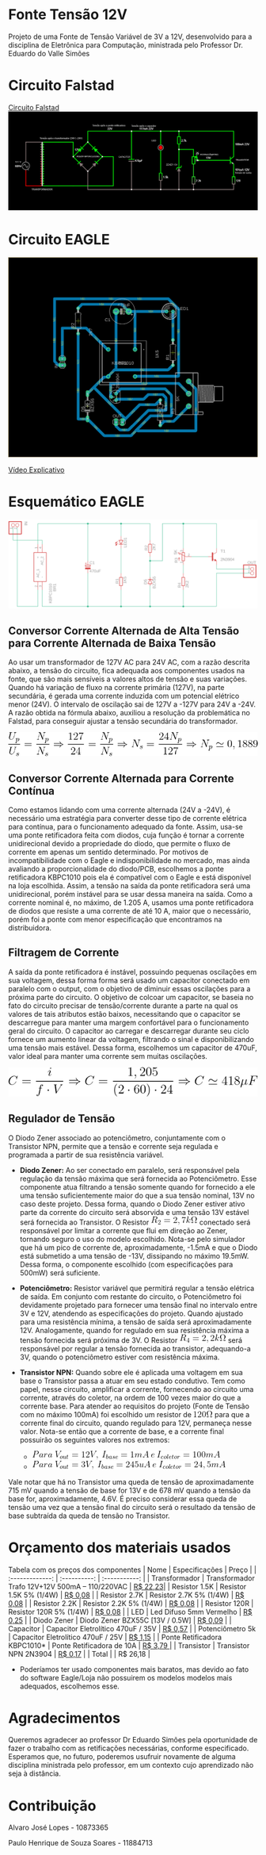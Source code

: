 # Fonte Tensão 12V
Projeto de uma Fonte de Tensão Variável de 3V a 12V, desenvolvido para a disciplina de Eletrônica para Computação, ministrada pelo Professor Dr. Eduardo do Valle Simões
# Circuito Falstad
<a href = "http://tinyurl.com/ya99s22k"> Circuito Falstad</a>
![Falstad](https://github.com/Alvaro-dev/FonteTensaoVariavel/blob/master/FonteFalstad.png)
# Circuito EAGLE

![PCB](https://github.com/Alvaro-dev/FonteTensaoVariavel/blob/master/PCB.png)

<a href = "https://drive.google.com/file/d/1gzrX5Xs-pL27jggY8ZcAat801Hr3pDeq/view?usp=sharing"> Vídeo Explicativo</a>

# Esquemático EAGLE
![Schematic](https://github.com/Alvaro-dev/FonteTensaoVariavel/blob/master/Schematic.png)

## Conversor Corrente Alternada de Alta Tensão para Corrente Alternada de Baixa Tensão
Ao usar um transformador de 127V AC para 24V AC, com a razão descrita abaixo, a tensão do circuito, fica adequada aos componentes usados na fonte, que são mais sensíveis a valores altos de tensão e suas variações. Quando há variação de fluxo na corrente primária (127V), na parte secundária, é gerada uma corrente induzida com um potencial elétrico menor (24V). O intervalo de oscilação sai de 127V a -127V para 24V a -24V. A razão obtida na fórmula abaixo, auxiliou a resolução da problemática no Falstad, para conseguir ajustar a tensão secundária do transformador.

![Transformador](https://github.com/Alvaro-dev/FonteTensaoVariavel/blob/master/Transformador.gif)

## Conversor Corrente Alternada para Corrente Contínua
Como estamos lidando com uma corrente alternada (24V a -24V), é necessário uma estratégia para converter desse tipo de corrente elétrica para contínua, para o funcionamento adequado da fonte. Assim, usa-se uma ponte retificadora feita com diodos, cuja função é tornar a corrente unidirecional devido a propriedade do diodo, que permite o fluxo de corrente em apenas um sentido determinado. Por motivos de incompatibilidade com o Eagle e indisponibilidade no mercado, mas ainda avaliando a proporcionalidade do diodo/PCB, escolhemos a ponte retificadora KBPC1010 pois ela é compatível com o Eagle e está disponível na loja escolhida. 
Assim, a tensão na saída da ponte retificadora será uma unidirecional, porém instável para se usar dessa maneira na saída. Como a corrente nominal é, no máximo, de 1.205 A, usamos uma ponte retificadora de diodos que resiste a uma corrente de até 10 A, maior que o necessário, porém foi a ponte com menor especificação que encontramos na distribuidora.

## Filtragem de Corrente
A saída da ponte retificadora é instável, possuindo pequenas oscilações em sua voltagem, dessa forma forma será usado um capacitor conectado em paralelo com o output, com o objetivo de diminuir essas oscilações para a próxima parte do circuito. O objetivo de colcoar um capacitor, se baseia no fato do circuito precisar de tensão/corrente durante a parte na qual os valores de tais atributos estão baixos, necessitando que o capacitor se descarregue para manter uma margem confortável para o funcionamento geral do circuito.
O capacitor ao carregar e descarregar durante seu ciclo fornece um aumento linear da voltagem, filtrando o sinal e disponibilizando uma tensão mais estável. Dessa forma, escolhemos um capacitor de 470uF, valor ideal para manter uma corrente sem muitas oscilações.

![Capacitor](https://github.com/Alvaro-dev/FonteTensaoVariavel/blob/master/Capacitor.gif)

## Regulador de Tensão
O Diodo Zener associado ao potenciômetro, conjuntamente com o Transistor NPN, permite que a tensão e corrente seja regulada e programada a partir de sua resistência variável.
- <b>Diodo Zener:</b> Ao ser conectado em paralelo, será responsável pela regulação da tensão máxima que será fornecida ao Potenciômetro. Esse componente atua filtrando a tensão somente quando for fornecido a ele uma tensão suficientemente maior do que a sua tensão nominal, 13V no caso deste projeto. Dessa forma, quando o Diodo Zener estiver ativo parte da corrente do circuito será absorvida e uma tensão 13V estável será fornecida ao Transistor. O Resistor ![R2value](https://github.com/Alvaro-dev/FonteTensaoVariavel/blob/master/Formulas/R2val.gif) conectado será responsável por limitar a corrente que flui em direção ao Zener, tornando seguro o uso do modelo escolhido. Nota-se pelo simulador que há um pico de corrente de, aproximadamente, -1.5mA e que o Diodo está submetido a uma tensão de -13V, dissipando no máximo 19.5mW. Dessa forma, o componente escolhido (com especificações para 500mW) será suficiente.

- <b>Potenciômetro:</b> Resistor variável que permitirá regular a tensão elétrica de saída. Em conjunto com restante do circuito, o Potenciômetro foi devidamente projetado para fornecer uma tensão final no intervalo entre 3V e 12V, atendendo as especificações do projeto. Quando ajustado para uma resistência mínima, a tensão de saída será aproximadamente 12V. Analogamente, quando for regulado em sua resistência máxima a tensão fornecida será próxima de 3V. O Resistor ![R4](https://github.com/Alvaro-dev/FonteTensaoVariavel/blob/master/Formulas/R4val.gif) será responsável por regular a tensão fornecida ao transistor, adequando-a 3V, quando o potenciômetro estiver com resistência máxima.

- <b>Transistor NPN:</b> Quando sobre ele é aplicada uma voltagem em sua base o Transistor passa a atuar em seu estado condutivo. Tem como papel, nesse circuito, amplificar a corrente, fornecendo ao circuito uma corrente, através do coletor, na ordem de 100 vezes maior do que a corrente base. Para atender ao requisitos do projeto (Fonte de Tensão com no máximo 100mA) foi escolhido um resistor de ![R120](https://github.com/Alvaro-dev/FonteTensaoVariavel/blob/master/Formulas/120R.gif) para que a corrente final do circuito, quando regulado para 12V, permaneça nesse valor. Nota-se então que a corrente de base, e a corrente final possuirão os seguintes valores nos extremos:
  - ![Vout12](https://github.com/Alvaro-dev/FonteTensaoVariavel/blob/master/Formulas/Vout_12.gif)
  - ![Vout3](https://github.com/Alvaro-dev/FonteTensaoVariavel/blob/master/Formulas/Vout_3.gif)  

Vale notar que há no Transistor uma queda de tensão de aproximadamente 715 mV quando a tensão de base for 13V e de 678 mV quando a tensão da base for, aproximadamente, 4.6V. É preciso considerar essa queda de tensão uma vez que a tensão final do circuito será o resultado da tensão de base subtraída da queda de tensão no Transistor.

# Orçamento dos materiais usados
Tabela com os preços dos componentes
|     Nome    |     Especificações    |     Preço    |
| :-------------: | :----------: | :-----------: |
| Transformador | Transformador Trafo 12V+12V 500mA – 110/220VAC | <a href = "https://www.baudaeletronica.com.br/transformador-trafo-12v-12v-500ma-110-220vac.html">R$ 22,23</a>|
| Resistor 1.5K   | Resistor 1.5K 5% (1/4W) | <a href = "https://www.baudaeletronica.com.br/resistor-1k5-5-1-4w.html">R$ 0,08</a> |
| Resistor 2.7K   | Resistor 2.7K 5% (1/4W) | <a href = "https://www.baudaeletronica.com.br/resistor-2k7-5-1-4w.html">R$ 0,08</a> |
| Resistor 2.2K   | Resistor 2.2K 5% (1/4W) | <a href = "https://www.baudaeletronica.com.br/resistor-2k2-5-1-4w.html">R$ 0,08</a> |
| Resistor 120R   | Resistor 120R 5% (1/4W) | <a href = "https://www.baudaeletronica.com.br/resistor-120r-5-1-4w.html">R$ 0,08</a> |
| LED | Led Difuso 5mm Vermelho | <a href = "https://www.eletrogate.com/led-difuso-5mm-vermelho">R$ 0,25</a> |
| Diodo Zener   | Diodo Zener BZX55C [13V / 0.5W] | <a href = "https://www.baudaeletronica.com.br/diodo-zener-bzx55c-13v-0-5w.html">R$ 0,09</a> |
| Capacitor   | Capacitor Eletrolítico 470uF / 35V | <a href = "https://www.baudaeletronica.com.br/capacitor-eletrolitico-470uf-35v.html">R$ 0,57</a> |
| Potenciômetro 5k   | Capacitor Eletrolítico 470uF / 25V | <a href = "https://www.baudaeletronica.com.br/capacitor-eletrolitico-470uf-25v.html">R$ 1,15</a> |
| Ponte Retificadora KBPC1010* | Ponte Retificadora de 10A | <a href = "https://www.baudaeletronica.com.br/ponte-retificadora-kbpc1010.html"> R$ 3,79  </a> |
| Transistor   | Transistor NPN 2N3904 | <a href = "https://www.baudaeletronica.com.br/transistor-npn-2n3904.html">R$ 0,17</a> |
| Total   |  | R$ 26,18 |

* Poderíamos ter usado componentes mais baratos, mas devido ao fato do software Eagle/Loja não possuirem os modelos modelos mais adequados, escolhemos esse.

# Agradecimentos
Queremos agradecer ao professor Dr Eduardo Simões pela oportunidade de fazer o trabalho com as retificações necessárias, conforme especificado. Esperamos que, no futuro, poderemos usufruir novamente de alguma disciplina ministrada pelo professor, em um contexto cujo aprendizado não seja à distância.

# Contribuição
Alvaro José Lopes - 10873365

Paulo Henrique de Souza Soares - 11884713

